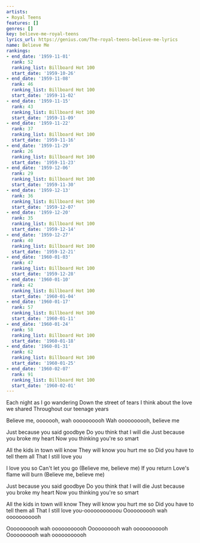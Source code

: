 ```yaml
---
artists:
- Royal Teens
features: []
genres: []
key: believe-me-royal-teens
lyrics_url: https://genius.com/The-royal-teens-believe-me-lyrics
name: Believe Me
rankings:
- end_date: '1959-11-01'
  rank: 52
  ranking_list: Billboard Hot 100
  start_date: '1959-10-26'
- end_date: '1959-11-08'
  rank: 46
  ranking_list: Billboard Hot 100
  start_date: '1959-11-02'
- end_date: '1959-11-15'
  rank: 43
  ranking_list: Billboard Hot 100
  start_date: '1959-11-09'
- end_date: '1959-11-22'
  rank: 37
  ranking_list: Billboard Hot 100
  start_date: '1959-11-16'
- end_date: '1959-11-29'
  rank: 26
  ranking_list: Billboard Hot 100
  start_date: '1959-11-23'
- end_date: '1959-12-06'
  rank: 29
  ranking_list: Billboard Hot 100
  start_date: '1959-11-30'
- end_date: '1959-12-13'
  rank: 36
  ranking_list: Billboard Hot 100
  start_date: '1959-12-07'
- end_date: '1959-12-20'
  rank: 35
  ranking_list: Billboard Hot 100
  start_date: '1959-12-14'
- end_date: '1959-12-27'
  rank: 40
  ranking_list: Billboard Hot 100
  start_date: '1959-12-21'
- end_date: '1960-01-03'
  rank: 47
  ranking_list: Billboard Hot 100
  start_date: '1959-12-28'
- end_date: '1960-01-10'
  rank: 42
  ranking_list: Billboard Hot 100
  start_date: '1960-01-04'
- end_date: '1960-01-17'
  rank: 57
  ranking_list: Billboard Hot 100
  start_date: '1960-01-11'
- end_date: '1960-01-24'
  rank: 58
  ranking_list: Billboard Hot 100
  start_date: '1960-01-18'
- end_date: '1960-01-31'
  rank: 62
  ranking_list: Billboard Hot 100
  start_date: '1960-01-25'
- end_date: '1960-02-07'
  rank: 91
  ranking_list: Billboard Hot 100
  start_date: '1960-02-01'
---
```

Each night as I go wandering
Down the street of tears
I think about the love we shared
Throughout our teenage years

Believe me, ooooooh, wah oooooooooh
Wah oooooooooh, believe me

Just because you said goodbye
Do you think that I will die
Just because you broke my heart
Now you thinking you're so smart

All the kids in town will know
They will know you hurt me so
Did you have to tell them all
That I still love you

I love you so
Can't let you go
(Believe me, believe me)
If you return
Love's flame will burn
(Believe me, believe me)

Just because you said goodbye
Do you think that I will die
Just because you broke my heart
Now you thinking you're so smart

All the kids in town will know
They will know you hurt me so
Did you have to tell them all
That I still love you-ooooooooooou
Oooooooooh wah ooooooooooh

Oooooooooh wah ooooooooooh
Oooooooooh wah ooooooooooh
Oooooooooh wah ooooooooooh
